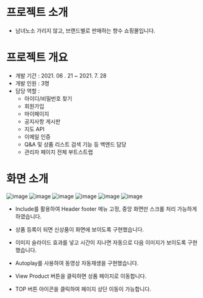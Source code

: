 # 프로젝트 소개
* 남녀노소 가리지 않고, 브랜드별로 판매하는 향수 쇼핑몰입니다.


# 프로젝트 개요
* 개발 기간 : 2021. 06 . 21 ~ 2021. 7. 28
* 개발 인원 : 3명
* 담당 역할 :
  * 아이디/비밀번호 찾기
  * 회원가입
  * 마이페이지
  * 공지사항 게시판
  * 지도 API
  * 이메일 인증
  * Q&A 및 상품 리스트 검색 기능 등 백엔드 담당
  * 관리자 페이지 전체 부트스트랩
  
# 화면 소개

![image](https://user-images.githubusercontent.com/92083303/138290950-9286c415-def7-4471-a92f-c79e57cf25eb.png)
![image](https://user-images.githubusercontent.com/92083303/138290956-9c83bb03-542d-42df-807d-635c7e2f7e5d.png)
![image](https://user-images.githubusercontent.com/92083303/138290967-173284e0-b132-4f17-bf35-b7ca557caf46.png)
![image](https://user-images.githubusercontent.com/92083303/138290974-65c96ff5-b5ef-499b-bd13-cb9c89db2470.png)
![image](https://user-images.githubusercontent.com/92083303/138290980-0bea0280-10e9-4cd3-960b-82bc48c2bcd8.png)
![image](https://user-images.githubusercontent.com/92083303/138291004-e318697e-d476-49c5-8f1f-003fe4aa5065.png)

- Include를 활용하여 Header footer 메뉴 고정, 중앙 화면만 스크롤 처리 가능하게 하였습니다.

- 상품 등록이 되면 신상품이 화면에  보이도록 구현했습니다.

- 이미지 슬라이드 효과를 넣고 시간이  지나면 자동으로 다음 이미지가 보이도록 구현했습니다.

- Autoplay를 사용하여 동영상 자동재생을 구현했습니다.

- View Product 버튼을 클릭하면 상품 페이지로 이동합니다.

- TOP 버튼 아이콘을 클릭하여 페이지 상단 이동이 가능합니다.
